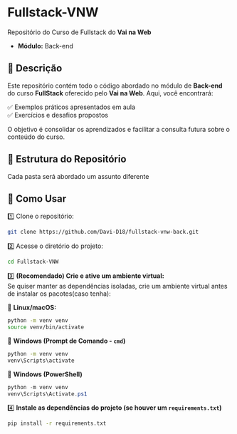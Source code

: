 # Fullstack-VNW  

Repositório do Curso de Fullstack do **Vai na Web**  
- **Módulo:** Back-end  

## 📌 Descrição  

Este repositório contém todo o código abordado no módulo de **Back-end** do curso **FullStack** oferecido pelo **Vai na Web**. Aqui, você encontrará:  

✅ Exemplos práticos apresentados em aula  
✅ Exercícios e desafios propostos

O objetivo é consolidar os aprendizados e facilitar a consulta futura sobre o conteúdo do curso.  

## 📂 Estrutura do Repositório  

Cada pasta será abordado um assunto diferente   

## 🚀 Como Usar  

1️⃣ Clone o repositório:  
```sh
git clone https://github.com/Davi-D18/fullstack-vnw-back.git
```

2️⃣ Acesse o diretório do projeto:  
```sh
cd Fullstack-VNW
```

3️⃣ **(Recomendado) Crie e ative um ambiente virtual:**  
Se quiser manter as dependências isoladas, crie um ambiente virtual antes de instalar os pacotes(caso tenha):  

🔹 **Linux/macOS:**  
```sh
python -m venv venv  
source venv/bin/activate
```

🔹 **Windows (Prompt de Comando - `cmd`)**  
```sh
python -m venv venv  
venv\Scripts\activate
```

🔹 **Windows (PowerShell)**  
```powershell
python -m venv venv  
venv\Scripts\Activate.ps1
```

4️⃣ **Instale as dependências do projeto (se houver um `requirements.txt`)**  
```sh
pip install -r requirements.txt
```
